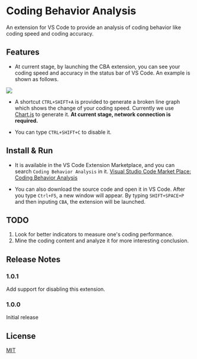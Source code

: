 # Coding Behavior Analysis

An extension for VS Code to provide an analysis of coding behavior like coding speed and coding accuracy.

## Features

- At current stage, by launching the CBA extension, you can see your coding speed and accuracy in the status bar of VS Code. An example is shown as follows.

![](https://github.com/NJUBroccoli/Coding-Behavior-Analysis/blob/master/images/example.gif?raw=true)

- A shortcut `CTRL+SHIFT+A` is provided to generate a broken line graph which shows the change of your coding speed. Currently we use [Chart.js](https://www.chartjs.org) to generate it. **At current stage, network connection is required.**

- You can type `CTRL+SHIFT+C` to disable it.

## Install & Run

- It is available in the VS Code Extension Marketplace, and you can search `Coding Behavior Analysis` in it. [Visual Studio Code Market Place: Coding Behavior Analysis](https://marketplace.visualstudio.com/items?itemName=Broccoli.cba-vscode)

- You can also download the source code and open it in VS Code. After you type `Ctrl+F5`, a new window will appear. By typing `SHIFT+SPACE+P` and then inputing `CBA`, the extension will be launched.

## TODO

1. Look for better indicators to measure one's coding performance.
2. Mine the coding content and analyze it for more interesting conclusion.

## Release Notes

### 1.0.1

Add support for disabling this extension.

### 1.0.0

Initial release

## License

[MIT](https://github.com/NJUBroccoli/Coding-Behavior-Analysis/blob/master/LICENSE)